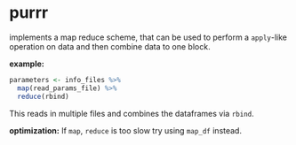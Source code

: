 # purrr

implements a map reduce scheme, that can be used to perform a `apply`-like operation on data and then combine data to one block.

**example:**

```R
parameters <- info_files %>%
  map(read_params_file) %>%
  reduce(rbind)
```

This reads in multiple files and combines the dataframes via `rbind`.

**optimization:** If `map`, `reduce` is too slow try using `map_df` instead. 
